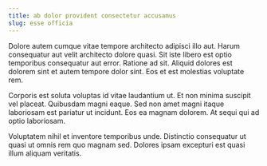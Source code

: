 ```yaml
---
title: ab dolor provident consectetur accusamus
slug: esse officia
---
```


Dolore autem cumque vitae tempore architecto adipisci illo aut. Harum consequatur aut velit architecto dolore quasi. Sit iste libero est optio temporibus consequatur aut error. Ratione ad sit. Aliquid dolores est dolorem sint et autem tempore dolor sint. Eos et est molestias voluptate rem.

Corporis est soluta voluptas id vitae laudantium ut. Et non minima suscipit vel placeat. Quibusdam magni eaque. Sed non amet magni itaque laboriosam est pariatur ut incidunt. Eos ea magnam dolorem. At sequi qui ad optio laboriosam.

Voluptatem nihil et inventore temporibus unde. Distinctio consequatur ut quasi ut omnis rem quo magnam sed. Dolores ipsam excepturi est quasi illum aliquam veritatis.
